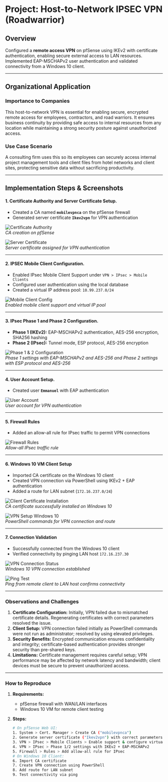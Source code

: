 # Project: Host-to-Network IPSEC VPN (Roadwarrior)

## Overview
Configured a **remote access VPN** on pfSense using IKEv2 with certificate authentication, enabling secure external access to LAN resources. Implemented EAP-MSCHAPv2 user authentication and validated connectivity from a Windows 10 client.

---

## Organizational Application

### Importance to Companies
This host-to-network VPN is essential for enabling secure, encrypted remote access for employees, contractors, and road warriors. It ensures business continuity by providing safe access to internal resources from any location while maintaining a strong security posture against unauthorized access.

### Use Case Scenario
A consulting firm uses this so its employees can securely access internal project management tools and client files from hotel networks and client sites, protecting sensitive data without sacrificing productivity.

---

## Implementation Steps & Screenshots

#### 1. Certificate Authority and Server Certificate Setup.
- Created a CA named **`mobilevpnca`** on the pfSense firewall  
- Generated server certificate **`Ikev2vpn`** for VPN authentication  

![Certificate Authority](screenshots/hostvpn-ca.png)  
*CA creation on pfSense*  

![Server Certificate](screenshots/hostvpn-server-cert.png)  
*Server certificate assigned for VPN authentication*

---

#### 2. IPSEC Mobile Client Configuration.
- Enabled IPsec Mobile Client Support under `VPN > IPsec > Mobile Clients`  
- Configured user authentication using the local database  
- Created a virtual IP address pool: `10.99.237.0/24`  

![Mobile Client Config](screenshots/hostvpn-mobile-client.png)  
*Enabled mobile client support and virtual IP pool*

---

#### 3. IPsec Phase 1 and Phase 2 Configuration.
- **Phase 1 (IKEv2):** EAP-MSCHAPv2 authentication, AES-256 encryption, SHA256 hashing  
- **Phase 2 (IPsec):** Tunnel mode, ESP protocol, AES-256 encryption  

![Phase 1 & 2 Configuration](screenshots/hostvpn-phase1.png)  
*Phase 1 settings with EAP-MSCHAPv2 and AES-256 and Phase 2 settings with ESP protocol and AES-256*

---

#### 4. User Account Setup.
- Created user **`Emmanuel`** with EAP authentication  

![User Account](screenshots/hostvpn-user-account.png)  
*User account for VPN authentication*

---

#### 5. Firewall Rules
- Added an allow-all rule for IPsec traffic to permit VPN connections  

![Firewall Rules](screenshots/hostvpn-firewall-rule.png)  
*Allow-all IPsec traffic rule*

---

#### 6. Windows 10 VM Client Setup
- Imported CA certificate on the Windows 10 client  
- Created VPN connection via PowerShell using IKEv2 + EAP authentication  
- Added a route for LAN subnet (`172.16.237.0/24`)  

![Client Certificate Installation](screenshots/hostvpn-client-cert.png)  
*CA certificate successfully installed on Windows 10*  

![VPN Setup Windows 10](screenshots/hostvpn-client-vpn-setup.png)  
*PowerShell commands for VPN connection and route*

---

#### 7. Connection Validation
- Successfully connected from the Windows 10 client  
- Verified connectivity by pinging LAN host `172.16.237.30`  

![VPN Connection Status](screenshots/hostvpn-client-connected.png)  
*Windows 10 VPN connection established*  

![Ping Test](screenshots/hostvpn-ping-test.png)  
*Ping from remote client to LAN host confirms connectivity*

---

### **Observations and Challenges**
1. **Certificate Configuration:** Initially, VPN failed due to mismatched certificate details. Regenerating certificates with correct parameters resolved the issue.  
2. **Client Setup:** VPN connection failed initially as PowerShell commands were not run as administrator; resolved by using elevated privileges.  
3. **Security Benefits:** Encrypted communication ensures confidentiality and integrity; certificate-based authentication provides stronger security than pre-shared keys.  
4. **Limitations:** Certificate management requires careful setup; VPN performance may be affected by network latency and bandwidth; client devices must be secure to prevent unauthorized access.  

---

### **How to Reproduce**
1. **Requirements:**  
   - pfSense firewall with WAN/LAN interfaces  
   - Windows 10 VM for remote client testing  

2. **Steps:**  
   ```bash
   # On pfSense Web UI:
   1. System > Cert. Manager > Create CA ("mobilevpnca")
   2. Generate server certificate ("Ikev2vpn") with correct parameters
   3. VPN > IPsec > Mobile Clients > Enable support & configure virtual IP pool
   4. VPN > IPsec > Phase 1/2 settings with IKEv2 + EAP-MSCHAPv2
   5. Firewall > Rules > Add allow-all rule for IPsec
   # On Windows 10 Client:
   6. Import CA certificate
   7. Create VPN connection using PowerShell
   8. Add route for LAN subnet
   9. Test connectivity via ping
